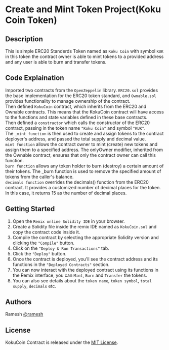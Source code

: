 # Create and Mint Token Project(Koku Coin Token)

## Description
This is simple ERC20 Standerds Token named as `Koku Coin` with symbol `KUK` in this token the contract owner is able to mint tokens to a provided address and any user is able to burn and transfer tokens.

## Code Explaination
Imported two contracts from the `OpenZeppelin` library. `ERC20.sol` provides the base implementation for the ERC20 token standard, and `Ownable.sol` provides functionality to manage ownership of the contract.<br/>
Then defined `KokuCoin` contract, which inherits from the ERC20 and Ownable contracts. This means that the KokuCoin contract will have access to the functions and state variables defined in these base contracts.<br/>
Then defined a `constructor` which calls the constructor of the ERC20 contract, passing in the token name `"Koku Coin"` and symbol `"KUK"`. <br/>
The `_mint function` is then used to create and assign tokens to the contract deployer's address, and passed the total supply and decimal value.<br/>
`mint function` allows the contract owner to mint (create) new tokens and assign them to a specified address. The onlyOwner modifier, inherited from the Ownable contract, ensures that only the contract owner can call this function.<br/>
`burn function` allows any token holder to burn (destroy) a certain amount of their tokens. The _burn function is used to remove the specified amount of tokens from the caller's balance.<br/>
`decimals function` overrides the decimals() function from the ERC20 contract. It provides a customized number of decimal places for the token. In this case, it returns 15 as the number of decimal places.<br/>

## Getting Started
1. Open the `Remix online Solidity IDE` in your browser.
2. Create a Solidity file inside the remix IDE  named as `KokuCoin.sol` and copy the contract code inside it.
3. Compile the contract by selecting the appropriate Solidity version and clicking the `"Compile"` button.
4. Click on the `"Deploy & Run Transactions"` tab.
5. Click the `"Deploy"` button.
6. Once the contract is deployed, you'll see the contract address and its functions in the `"Deployed Contracts"` section.
7. You can now interact with the deployed contract using its functions in the Remix interface, you can `Mint`, `Burn` and `Transfer` the tokens.
8. You can also see details about the `token name`, `token symbol`, `total supply`, `decimals` etc.

## Authors
Ramesh 
[@ramesh](https://www.linkedin.com/in/ramesheorann/)

## License
KokuCoin Contract is released under the [MIT License](LICENSE).
